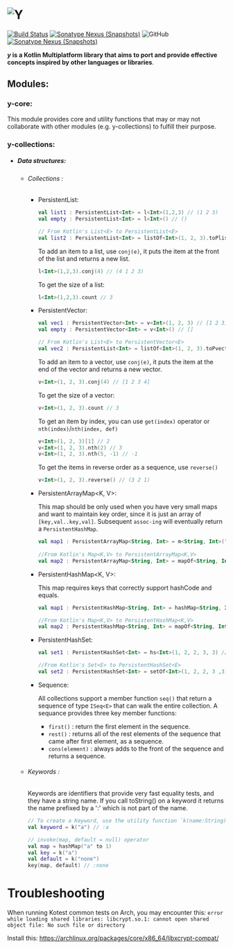 ![Y](docs/art/logo-with-text.png)
========

[![Build Status](https://github.com/whyrising/y/workflows/build/badge.svg)](https://github.com/whyrising/y/actions) [![Sonatype Nexus (Snapshots)](https://img.shields.io/maven-central/v/com.github.whyrising.y/y-core?color=blue&label=latest%20release&server=https%3A%2F%2Foss.sonatype.org)](http://search.maven.org/#search|ga|1|com.github.whyrising.y) ![GitHub](https://img.shields.io/github/license/whyrising/y) [![Sonatype Nexus (Snapshots)](https://img.shields.io/nexus/s/com.github.whyrising.y/y-core?label=latest%20snapshot&server=https%3A%2F%2Foss.sonatype.org)](https://oss.sonatype.org/content/repositories/snapshots/com/github/whyrising/y/)

***y* is a Kotlin Multiplatform library that aims to port and provide effective concepts inspired by other languages or libraries**.

## Modules:

### y-core:

This module provides core and utility functions that may or may not collaborate
with other modules (e.g. y-collections) to fulfill their purpose.

### y-collections:

- ##### Data structures:

    - ###### Collections :

        - PersistentList<E>:

          ```kotlin
          val list1 : PersistentList<Int> = l<Int>(1,2,3) // (1 2 3)
          val empty : PersistentList<Int> = l<Int>() // ()
          
          // From Kotlin's List<E> to PersistentList<E>
          val list2 : PersistentList<Int> = listOf<Int>(1, 2, 3).toPlist() // (1 2 3)
          ```

          To add an item to a list, use `conj(e)`, it puts the item at the front
          of the list and returns a new list.

          ```kotlin
          l<Int>(1,2,3).conj(4) // (4 1 2 3)
          ```

          To get the size of a list:

          ```kotlin
          l<Int>(1,2,3).count // 3
          ```

        - PersistentVector<E>:

            ```kotlin
          val vec1 : PersistentVector<Int> = v<Int>(1, 2, 3) // [1 2 3]
            val empty : PersistentVector<Int> = v<Int>() // []
            
            // From Kotlin's List<E> to PersistentVector<E>
            val vec2 : PersistentList<Int> = listOf<Int>(1, 2, 3).toPvector() // [1 2 3]
          ```

          To add an item to a vector, use `conj(e)`, it puts the item at the end
          of the vector and returns a new vector.

          ```kotlin
          v<Int>(1, 2, 3).conj(4) // [1 2 3 4]
          ```

          To get the size of a vector:

          ```kotlin
          v<Int>(1, 2, 3).count // 3
          ```

          To get an item by index, you can use `get(index)` operator
          or `nth(index)`/`nth(index, def)`

          ```kotlin
          v<Int>(1, 2, 3)[1] // 2
          v<Int>(1, 2, 3).nth(2) // 3
          v<Int>(1, 2, 3).nth(5, -1) // -1
          ```

          To get the items in reverse order as a sequence, use `reverse()`

          ```kotlin
          v<Int>(1, 2, 3).reverse() // (3 2 1)
          ```

        - PersistentArrayMap<K, V>:

          This map should be only used when you have very small maps and want to
          maintain key order, since it is just an array of `[key,val..key,val]`.
          Subsequent `assoc-ing` will eventually return a `PersistentHashMap`.

            ```kotlin
            val map1 : PersistentArrayMap<String, Int> = m<String, Int>("1" to 1, "2" to 2) // {"1" 1, "2" 2}
              
            //From Kotlin's Map<K,V> to PersistentArrayMap<K,V>
            val map2 : PersistentArrayMap<String, Int> = mapOf<String, Int>("1" to 1, "2" to 2).toPArrayMap() // {"1" 1, "2" 2}
            ```

        - PersistentHashMap<K, V>:

          This map requires keys that correctly support hashCode and equals.

            ```kotlin
            val map1 : PersistentHashMap<String, Int> = hashMap<String, Int>("1" to 1, "2" to 2) // {"1" 1, "2" 2}
            
            //From Kotlin's Map<K,V> to PersistentHashMap<K,V>
            val map2 : PersistentHashMap<String, Int> = mapOf<String, Int>("1" to 1, "2" to 2).toPhashMap() // {"1" 1, "2" 2}
            ```

        - PersistentHashSet<E>:

          ```kotlin
          val set1 : PersistentHashSet<Int> = hs<Int>(1, 2, 2, 3, 3) // #{1 2 3}
          
          //From Kotlin's Set<E> to PersistentHashSet<E>
          val set2 : PersistentHashSet<Int> = setOf<Int>(1, 2, 2, 3 ,3).toPhashSet() // #{1 2 3}
          ```

        - Sequence:

          All collections support a member function `seq()` that return a
          sequence of type `ISeq<E>` that can walk the entire collection. A
          sequance provides three key member functions:

            - `first()` : return the first element in the sequence.
            - `rest()` : returns all of the rest elements of the sequence that
              came after first element, as a sequence.
            - `cons(element)` : always adds to the front of the sequence and
              returns a sequence.

    - ###### Keywords :

      Keywords are identifiers that provide very fast equality tests, and they
      have a string name. If you call toString() on a keyword it returns the
      name prefixed by a ':' which is not part of the name.

      ```kotlin
      // To create a Keyword, use the utility function `k(name:String)`:
      val keyword = k("a") // :a
      
      // invoke(map, default = null) operator
      val map = hashMap("a" to 1)
      val key = k("a")
      val default = k("none")
      key(map, default) // :none
      ```
Troubleshooting
===
When running Kotest common tests on Arch, you may encounter this: `error while loading shared libraries: libcrypt.so.1: cannot open shared object file: No such file or directory`

Install this: https://archlinux.org/packages/core/x86_64/libxcrypt-compat/
